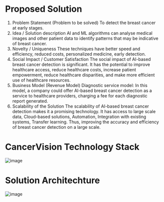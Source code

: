# Proposed Solution
1.	Problem Statement (Problem to be solved)	 To detect the breast cancer at early stages.
2.	Idea / Solution description	AI and ML algorithms can analyse medical images and other patient data to identify patterns that may be indicative of breast cancer.
3.	Novelty / Uniqueness 	These techniques have better speed and efficiency, reduced costs, personalized medicine, early detection. 
4.	Social Impact / Customer Satisfaction	The social impact of AI-based breast cancer detection is significant. It has the potential to improve healthcare access, reduce healthcare costs, increase patient empowerment, reduce healthcare disparities, and make more efficient use of healthcare resources.
5.	Business Model (Revenue Model)	Diagnostic service model: In this model, a company could offer AI-based breast cancer detection as a service to healthcare providers, charging a fee for each diagnostic report generated.
6.	Scalability of the Solution	The scalability of AI-based breast cancer detection makes it a promising technology. It has access to large scale data, Cloud-based solutions, Automation, Integration with existing systems, Transfer learning. Thus, improving the accuracy and efficiency of breast cancer detection on a large scale. 


# CancerVision Technology Stack
![image](https://github.com/amridhav/CancerVision/assets/131638275/c5874a42-217d-49e0-84ce-70619ce7094d)

# Solution Architechture
![image](https://github.com/amridhav/CancerVision/assets/131638275/18db001a-eefa-4bbb-a483-b1c134179b72)

